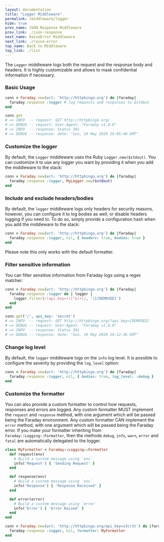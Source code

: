 ```yaml
---
layout: documentation
title: "Logger Middleware"
permalink: /middleware/logger
hide: true
prev_name: JSON Response Middleware
prev_link: ./json-response
next_name: RaiseError Middleware
next_link: ./raise-error
top_name: Back to Middleware
top_link: ./list
---
```


The `Logger` middleware logs both the request and the response body and headers.
It is highly customizable and allows to mask confidential information if necessary.

### Basic Usage

```ruby
conn = Faraday.new(url: 'http://httpbingo.org') do |faraday|
  faraday.response :logger # log requests and responses to $stdout
end

conn.get
# => INFO  -- request: GET http://httpbingo.org/
# => DEBUG -- request: User-Agent: "Faraday v1.0.0"
# => INFO  -- response: Status 301
# => DEBUG -- response: date: "Sun, 19 May 2019 16:05:40 GMT"
```

### Customize the logger

By default, the `Logger` middleware uses the Ruby `Logger.new($stdout)`.
You can customize it to use any logger you want by providing it when you add the middleware to the stack:

```ruby
conn = Faraday.new(url: 'http://httpbingo.org') do |faraday|
  faraday.response :logger, MyLogger.new($stdout)
end
```

### Include and exclude headers/bodies

By default, the `logger` middleware logs only headers for security reasons, however, you can configure it
to log bodies as well, or disable headers logging if you need to. To do so, simply provide a configuration hash
when you add the middleware to the stack:

```ruby
conn = Faraday.new(url: 'http://httpbingo.org') do |faraday|
  faraday.response :logger, nil, { headers: true, bodies: true }
end
```

Please note this only works with the default formatter.

### Filter sensitive information

You can filter sensitive information from Faraday logs using a regex matcher:

```ruby
conn = Faraday.new(url: 'http://httpbingo.org') do |faraday|
  faraday.response :logger do | logger |
    logger.filter(/(api_key=)([^&]+)/, '\1[REMOVED]')
  end
end

conn.get('/', api_key: 'secret')
# => INFO  -- request: GET http://httpbingo.org/?api_key=[REMOVED]
# => DEBUG -- request: User-Agent: "Faraday v1.0.0"
# => INFO  -- response: Status 301
# => DEBUG -- response: date: "Sun, 19 May 2019 16:12:36 GMT"
```

### Change log level

By default, the `logger` middleware logs on the `info` log level. It is possible to configure
the severity by providing the `log_level` option:

```ruby
conn = Faraday.new(url: 'http://httpbingo.org') do |faraday|
  faraday.response :logger, nil, { bodies: true, log_level: :debug }
end
```

### Customize the formatter

You can also provide a custom formatter to control how requests, responses and errors are logged.
Any custom formatter MUST implement the `request` and `response` method, with one argument which
will be passed being the Faraday environment.
Any custom formatter CAN implement the `error` method, with one argument which will be passed being the Faraday error.
If you make your formatter inheriting from `Faraday::Logging::Formatter`,
then the methods `debug`, `info`, `warn`, `error` and `fatal` are automatically delegated to the logger.

```ruby
class MyFormatter < Faraday::Logging::Formatter
  def request(env)
    # Build a custom message using `env`
    info('Request') { 'Sending Request' }
  end

  def response(env)
    # Build a custom message using `env`
    info('Response') { 'Response Received' }
  end

  def error(error)
    # Build a custom message using `error`
    info('Error') { 'Error Raised' }
  end
end

conn = Faraday.new(url: 'http://httpbingo.org/api_key=s3cr3t') do |faraday|
  faraday.response :logger, nil, formatter: MyFormatter
end
```
